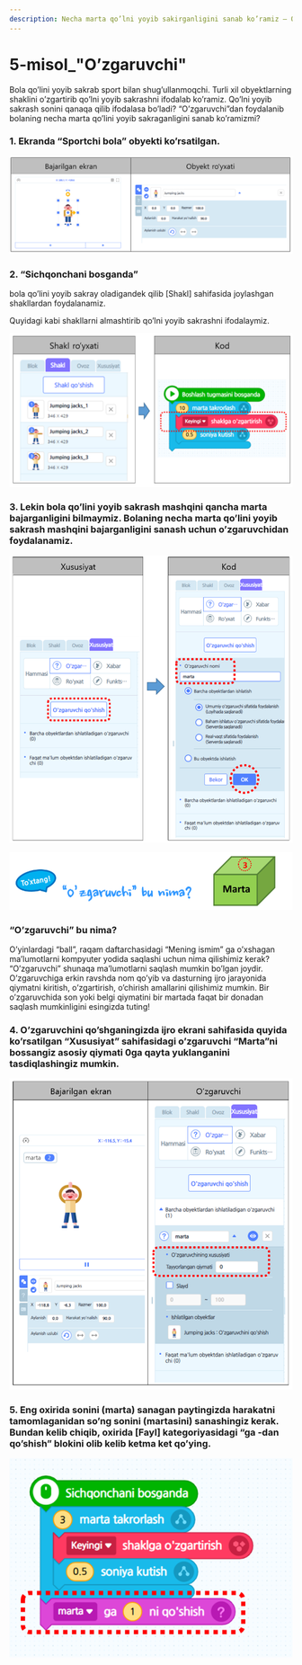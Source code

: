 ```yaml
---
description: Necha marta qo’lni yoyib sakirganligini sanab ko’ramiz – O’zgaruvchi
---
```


# 5-misol\_"O’zgaruvchi"

Bola qo’lini yoyib sakrab sport bilan shug’ullanmoqchi. Turli xil obyektlarning shaklini o’zgartirib qo’lni yoyib sakrashni ifodalab ko’ramiz. Qo’lni yoyib sakrash sonini qanaqa qilib ifodalasa bo’ladi? “O’zgaruvchi”dan foydalanib bolaning necha marta qo’lini yoyib sakraganligini sanab ko’ramizmi?

### 1. Ekranda “Sportchi bola” obyekti ko’rsatilgan.

![](.gitbook/assets/005_001.png)

### 2. “Sichqonchani bosganda” 

bola qo’lini yoyib sakray oladigandek qilib \[Shakl\] sahifasida joylashgan shakllardan foydalanamiz. 

Quyidagi kabi shakllarni almashtirib qo’lni yoyib sakrashni ifodalaymiz.

![](.gitbook/assets/005_002.png)

### 3. Lekin bola qo’lini yoyib sakrash mashqini qancha marta bajarganligini bilmaymiz. Bolaning necha marta qo’lini yoyib sakrash mashqini bajarganligini sanash uchun o’zgaruvchidan foydalanamiz.

![](.gitbook/assets/005_003.png)

![](.gitbook/assets/005_004.png)

### **“O’zgaruvchi” bu nima?** 

O’yinlardagi “ball”, raqam daftarchasidagi “Mening ismim” ga o’xshagan ma’lumotlarni kompyuter yodida saqlashi uchun nima qilishimiz kerak? “O’zgaruvchi” shunaqa ma’lumotlarni saqlash mumkin bo’lgan joydir. O’zgaruvchiga erkin ravshda nom qo’yib va dasturning ijro jarayonida qiymatni kiritish, o’zgartirish, o’chirish amallarini qilishimiz mumkin. Bir o’zgaruvchida son yoki belgi qiymatini bir martada faqat bir donadan saqlash mumkinligini esingizda tuting!

### 4. O’zgaruvchini qo’shganingizda ijro ekrani sahifasida quyida ko’rsatilgan “Xususiyat” sahifasidagi o’zgaruvchi “Marta”ni bossangiz asosiy qiymati 0ga qayta yuklanganini tasdiqlashingiz mumkin.

![](.gitbook/assets/005_005.png)



### 5. Eng oxirida sonini \(marta\) sanagan paytingizda harakatni tamomlaganidan so’ng sonini \(martasini\) sanashingiz kerak. Bundan kelib chiqib, oxirida \[Fayl\] kategoriyasidagi “ga -dan qo’shish” blokini olib kelib ketma ket qo’ying.

![](.gitbook/assets/005_006.png)

